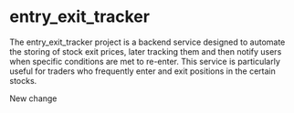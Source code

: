 # entry_exit_tracker

The entry_exit_tracker project is a backend service designed to automate the storing of stock exit prices, later tracking them and then notify users when specific conditions are met to re-enter. This service is particularly useful for traders who frequently enter and exit positions in the certain stocks.

New change
